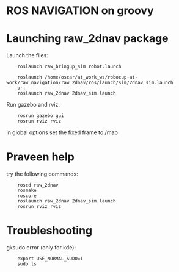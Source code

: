 ROS NAVIGATION on groovy
========================

Launching raw_2dnav package
===========================

Launch the files:

		roslaunch raw_bringup_sim robot.launch
		
		roslaunch /home/oscar/at_work_ws/robocup-at-work/raw_navigation/raw_2dnav/ros/launch/sim/2dnav_sim.launch
		or:
		roslaunch raw_2dnav 2dnav_sim.launch

Run gazebo and rviz:

		rosrun gazebo gui
		rosrun rviz rviz

in global options set the fixed frame to /map

		
Praveen help
============

try the following commands:

		roscd raw_2dnav
		rosmake
		roscore
		roslaunch raw_2dnav 2dnav_sim.launch
		rosrun rviz rviz

Troubleshooting
===============
		
gksudo error (only for kde):

		export USE_NORMAL_SUDO=1
		sudo ls
